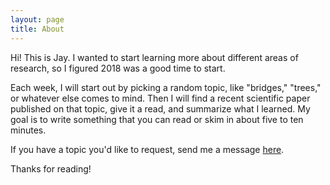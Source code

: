 ```yaml
---
layout: page
title: About
---
```


Hi! This is Jay. I wanted to start learning more about different areas of research, so I figured 2018 was a good time to start.

Each week, I will start out by picking a random topic, like "bridges," "trees," or whatever else comes to mind. Then I will find a recent scientific paper published on that topic, give it a read, and summarize what I learned. My goal is to write something that you can read or skim in about five to ten minutes.

If you have a topic you'd like to request, send me a message <a href="https://twitter.com/jehosafet">here</a>.

Thanks for reading!
